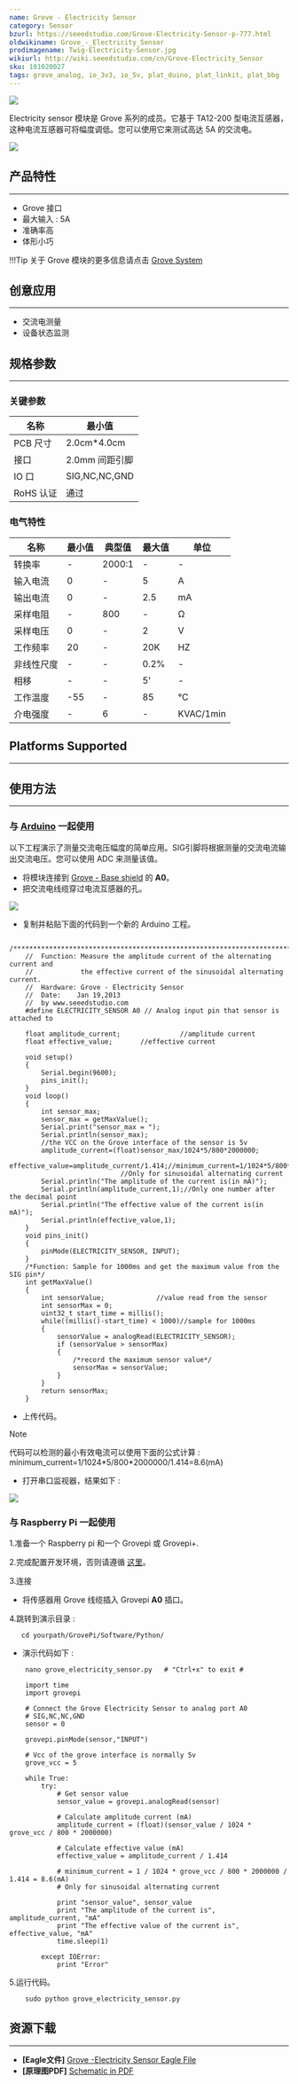 ```yaml
---
name: Grove - Electricity Sensor
category: Sensor
bzurl: https://seeedstudio.com/Grove-Electricity-Sensor-p-777.html
oldwikiname: Grove_-_Electricity_Sensor
prodimagename: Twig-Electricity-Sensor.jpg
wikiurl: http://wiki.seeedstudio.com/cn/Grove-Electricity_Sensor
sku: 101020027
tags: grove_analog, io_3v3, io_5v, plat_duino, plat_linkit, plat_bbg
---
```


![](https://raw.githubusercontent.com/SeeedDocument/Grove-Electricity_Sensor/master/img/Twig-Electricity-Sensor.jpg)

Electricity sensor 模块是 Grove 系列的成员。它基于 TA12-200 型电流互感器，这种电流互感器可将幅度调低。您可以使用它来测试高达 5A 的交流电。

[![](https://github.com/SeeedDocument/wiki_chinese/raw/master/docs/images/click_to_buy.PNG)](https://item.taobao.com/item.htm?spm=a1z10.3-c.w4002-11172317909.29.324b4b17X2qweP&id=45558584472)

## 产品特性
--------

-   Grove 接口
-   最大输入 :  5A
-   准确率高
-   体形小巧

!!!Tip
    关于 Grove 模块的更多信息请点击 [Grove System](http://wiki.seeedstudio.com/cn/Grove_System/)

## 创意应用
-----------------

-   交流电测量
-   设备状态监测

## 规格参数
-------------

### 关键参数

| **名称**    | **最小值**                |
|--------------|------------------------|
| PCB 尺寸     | 2.0cm\*4.0cm           |
| 接口    | 2.0mm 间距引脚 |
| IO 口 | SIG,NC,NC,GND          |
| RoHS 认证         | 通过                    |

### 电气特性

| **名称**             | **最小值** | **典型值** | **最大值** | **单位**  |
|-----------------------|---------|----------|---------|-----------|
| 转换率  | -       | 2000:1   | -       | -         |
| 输入电流         | 0       | -        | 5       | A         |
| 输出电流        | 0       | -        | 2.5     | mA        |
| 采样电阻   | -       | 800      | -       | Ω         |
| 采样电压      | 0       | -        | 2       | V         |
| 工作频率     | 20      | -        | 20K     | HZ        |
| 非线性尺度       | -       | -        | 0.2%    | -         |
| 相移           | -       | -        | 5'      | -         |
| 工作温度 | -55     | -        | 85      | ℃         |
| 介电强度   | -       | 6        | -       | KVAC/1min |

## Platforms Supported
-------------------

## 使用方法
-----

### 与 [Arduino](/Arduino "Arduino") 一起使用

以下工程演示了测量交流电压幅度的简单应用。SIG引脚将根据测量的交流电流输出交流电压。您可以使用 ADC 来测量该值。

-   将模块连接到 [Grove - Base shield](https://item.taobao.com/item.htm?spm=a1z10.3-c.w4002-11172317909.9.16cabadcpAFFZr&id=520233320144) 的 **A0**。
-   把交流电线缆穿过电流互感器的孔。

![](https://raw.githubusercontent.com/SeeedDocument/Grove-Electricity_Sensor/master/img/Grove-Electricity_Sensor_hardware.jpg)

-   复制并粘贴下面的代码到一个新的 Arduino 工程。

```
    /****************************************************************************/  
    //  Function: Measure the amplitude current of the alternating current and
    //            the effective current of the sinusoidal alternating current.
    //  Hardware: Grove - Electricity Sensor        
    //  Date:    Jan 19,2013
    //  by www.seeedstudio.com
    #define ELECTRICITY_SENSOR A0 // Analog input pin that sensor is attached to

    float amplitude_current;               //amplitude current
    float effective_value;       //effective current

    void setup()
    {
        Serial.begin(9600);
        pins_init();
    }
    void loop()
    {
        int sensor_max;
        sensor_max = getMaxValue();
        Serial.print("sensor_max = ");
        Serial.println(sensor_max);
        //the VCC on the Grove interface of the sensor is 5v
        amplitude_current=(float)sensor_max/1024*5/800*2000000;
        effective_value=amplitude_current/1.414;//minimum_current=1/1024*5/800*2000000/1.414=8.6(mA)
                            //Only for sinusoidal alternating current
        Serial.println("The amplitude of the current is(in mA)");
        Serial.println(amplitude_current,1);//Only one number after the decimal point
        Serial.println("The effective value of the current is(in mA)");
        Serial.println(effective_value,1);
    }
    void pins_init()
    {
        pinMode(ELECTRICITY_SENSOR, INPUT);
    }
    /*Function: Sample for 1000ms and get the maximum value from the SIG pin*/
    int getMaxValue()
    {
        int sensorValue;             //value read from the sensor
        int sensorMax = 0;
        uint32_t start_time = millis();
        while((millis()-start_time) < 1000)//sample for 1000ms
        {
            sensorValue = analogRead(ELECTRICITY_SENSOR);
            if (sensorValue > sensorMax)
            {
                /*record the maximum sensor value*/
                sensorMax = sensorValue;
            }
        }
        return sensorMax;
    }
```

-   上传代码。

<div class="admonition note">
<p class="admonition-title">Note</p>
代码可以检测的最小有效电流可以使用下面的公式计算 : minimum_current=1/1024*5/800*2000000/1.414=8.6(mA)
</div>

-   打开串口监视器，结果如下 :

![](https://raw.githubusercontent.com/SeeedDocument/Grove-Electricity_Sensor/master/img/Elecricity_Sensor.jpg)

### 与 Raspberry Pi 一起使用

1.准备一个 Raspberry pi 和一个 Grovepi 或 Grovepi+.


2.完成配置开发环境，否则请遵循 [这里](http://wiki.seeedstudio.com/cn/GrovePi_Plus/)。

3.连接

-   将传感器用 Grove 线缆插入  Grovepi  **A0** 插口。

4.跳转到演示目录 :

       cd yourpath/GrovePi/Software/Python/

-   演示代码如下 :

```
    nano grove_electricity_sensor.py   # "Ctrl+x" to exit #
```
```
    import time
    import grovepi

    # Connect the Grove Electricity Sensor to analog port A0
    # SIG,NC,NC,GND
    sensor = 0

    grovepi.pinMode(sensor,"INPUT")

    # Vcc of the grove interface is normally 5v
    grove_vcc = 5

    while True:
        try:
            # Get sensor value
            sensor_value = grovepi.analogRead(sensor)

            # Calculate amplitude current (mA)
            amplitude_current = (float)(sensor_value / 1024 * grove_vcc / 800 * 2000000)

            # Calculate effective value (mA)
            effective_value = amplitude_current / 1.414

            # minimum_current = 1 / 1024 * grove_vcc / 800 * 2000000 / 1.414 = 8.6(mA)
            # Only for sinusoidal alternating current

            print "sensor_value", sensor_value
            print "The amplitude of the current is", amplitude_current, "mA"
            print "The effective value of the current is", effective_value, "mA"
            time.sleep(1)

        except IOError:
            print "Error"
```

5.运行代码。
```
    sudo python grove_electricity_sensor.py
```
## 资源下载
---------

-   **[Eagle文件]** [Grove -Electricity Sensor Eagle File](https://raw.githubusercontent.com/SeeedDocument/Grove-Electricity_Sensor/master/res/Electricity_sensor_v1.0_eagle_files.zip)
-   **[原理图PDF]** [Schematic in PDF](https://raw.githubusercontent.com/SeeedDocument/Grove-Electricity_Sensor/master/res/Electricity_sensor_sch.pdf)


<!-- This Markdown file was created from http://www.seeedstudio.com/wiki/Grove_-_Electricity_Sensor -->
